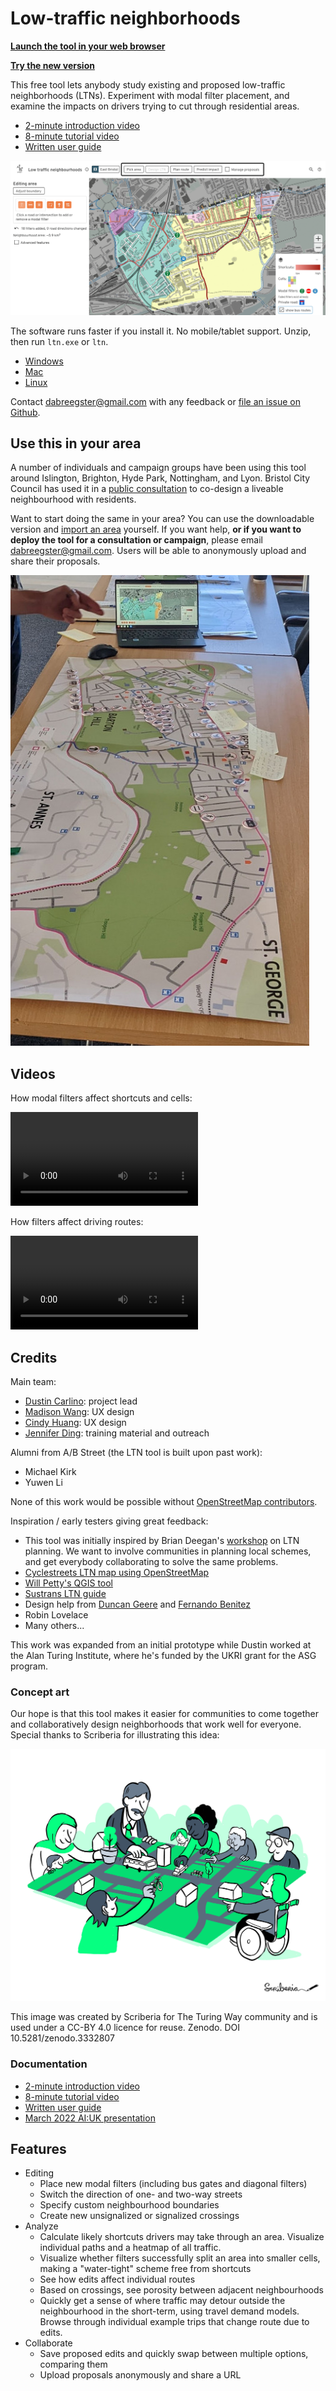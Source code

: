 # Low-traffic neighborhoods

[**Launch the tool in your web browser**](https://play.abstreet.org/0.3.49/ltn.html?system/gb/bristol/maps/east.bin)

[**Try the new version**](https://a-b-street.github.io/ltn)

This free tool lets anybody study existing and proposed low-traffic
neighborhoods (LTNs). Experiment with modal filter placement, and examine the
impacts on drivers trying to cut through residential areas.

- [2-minute introduction video](https://www.youtube-nocookie.com/embed/m22WP62yyZ0)
- [8-minute tutorial video](https://www.youtube-nocookie.com/embed/j64ZtDfGPCY)
- [Written user guide](https://docs.google.com/presentation/d/1vU4xITmd9PMX4QJi0xP5ZJVpuWE9rpE3SvvYdq9_xb8/edit?usp=sharing)

![](ltn.gif)

The software runs faster if you install it. No mobile/tablet support. Unzip,
then run `ltn.exe` or `ltn`.

- [Windows](https://github.com/a-b-street/abstreet/releases/download/v0.3.49/abstreet_windows_v0_3_49.zip)
- [Mac](https://github.com/a-b-street/abstreet/releases/download/v0.3.49/abstreet_mac_v0_3_49.zip)
- [Linux](https://github.com/a-b-street/abstreet/releases/download/v0.3.49/abstreet_linux_v0_3_49.zip)

Contact <dabreegster@gmail.com> with any feedback or
[file an issue on Github](https://github.com/a-b-street/abstreet/issues/new).

## Use this in your area

A number of individuals and campaign groups have been using this tool around
Islington, Brighton, Hyde Park, Nottingham, and Lyon. Bristol City Council has
used it in a
[public consultation](https://eastbristolliveableneighbourhoods.commonplace.is/en-GB/proposals/liveable-neighbourhood-interactive-tool/step1)
to co-design a liveable neighbourhood with residents.

Want to start doing the same in your area? You can use the downloadable version
and [import an area](../../user/new_city.md) yourself. If you want help, **or if
you want to deploy the tool for a consultation or campaign**, please email
<dabreegster@gmail.com>. Users will be able to anonymously upload and share
their proposals.

![](bristol_workshop.jpg)

## Videos

How modal filters affect shortcuts and cells:

<video controls>
  <source src="place_filters.mp4" type="video/mp4">
</video>

How filters affect driving routes:

<video controls>
  <source src="plan_route.mp4" type="video/mp4">
</video>

## Credits

Main team:

- [Dustin Carlino](http://dcarlino.org): project lead
- [Madison Wang](https://www.linkedin.com/in/madison-wang-841977bb/): UX design
- [Cindy Huang](https://www.cindykhuang.me): UX design
- [Jennifer Ding](https://jending.com): training material and outreach

Alumni from A/B Street (the LTN tool is built upon past work):

- Michael Kirk
- Yuwen Li

None of this work would be possible without
[OpenStreetMap contributors](http://openstreetmap.org/about).

Inspiration / early testers giving great feedback:

- This tool was initially inspired by Brian Deegan's
  [workshop](https://www.youtube-nocookie.com/embed/pHucS2F33W8?start=1052) on LTN
  planning. We want to involve communities in planning local schemes, and get
  everybody collaborating to solve the same problems.
- [Cyclestreets LTN map using OpenStreetMap](https://www.cyclestreets.org/news/2021/07/25/mapping-ltns/)
- [Will Petty's QGIS tool](https://twitter.com/Microlambert/status/1454017200004739073)
- [Sustrans LTN guide](https://www.sustrans.org.uk/for-professionals/infrastructure/an-introductory-guide-to-low-traffic-neighbourhood-design)
- Design help from [Duncan Geere](https://www.duncangeere.com/) and
  [Fernando Benitez](https://fernandobenitez.co/)
- Robin Lovelace
- Many others...

This work was expanded from an initial prototype while Dustin worked at the Alan
Turing Institute, where he's funded by the UKRI grant for the ASG program.

### Concept art

Our hope is that this tool makes it easier for communities to come together and
collaboratively design neighborhoods that work well for everyone. Special thanks
to Scriberia for illustrating this idea:

![](scriberia.jpg)

This image was created by Scriberia for The Turing Way community and is used
under a CC-BY 4.0 licence for reuse. Zenodo. DOI 10.5281/zenodo.3332807

### Documentation

- [2-minute introduction video](https://www.youtube-nocookie.com/embed/m22WP62yyZ0)
- [8-minute tutorial video](https://www.youtube-nocookie.com/embed/j64ZtDfGPCY)
- [Written user guide](https://docs.google.com/presentation/d/1vU4xITmd9PMX4QJi0xP5ZJVpuWE9rpE3SvvYdq9_xb8/edit?usp=sharing)
- [March 2022 AI:UK presentation](https://dabreegster.github.io/talks/aiuk_ltn/slides.html)

## Features

- Editing
  - Place new modal filters (including bus gates and diagonal filters)
  - Switch the direction of one- and two-way streets
  - Specify custom neighbourhood boundaries
  - Create new unsignalized or signalized crossings
- Analyze
  - Calculate likely shortcuts drivers may take through an area. Visualize
    individual paths and a heatmap of all traffic.
  - Visualize whether filters successfully split an area into smaller cells,
    making a "water-tight" scheme free from shortcuts
  - See how edits affect individual routes
  - Based on crossings, see porosity between adjacent neighbourhoods
  - Quickly get a sense of where traffic may detour outside the neighbourhood in
    the short-term, using travel demand models. Browse through individual
    example trips that change route due to edits.
- Collaborate
  - Save proposed edits and quickly swap between multiple options, comparing
    them
  - Upload proposals anonymously and share a URL
